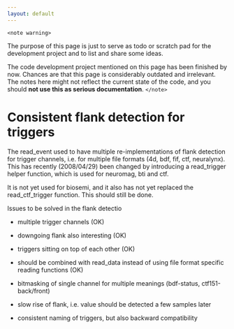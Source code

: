 ```yaml
---
layout: default
---
```


`<note warning>`

The purpose of this page is just to serve as todo or scratch pad for the development project and to list and share some ideas. 

The code development project mentioned on this page has been finished by now. Chances are that this page is considerably outdated and irrelevant. The notes here might not reflect the current state of the code, and you should **not use this as serious documentation**.
`</note>`

# Consistent flank detection for triggers

The read_event used to have multiple re-implementations of flank detection for trigger channels, i.e. for multiple file formats (4d, bdf, fif, ctf, neuralynx). This has recently (2008/04/29) been changed by introducing a read_trigger helper function, which is used for neuromag, bti and ctf. 

It is not yet used for biosemi, and it also has not yet replaced the read_ctf_trigger function. This should still be done.
 
Issues to be solved in the flank detectio

*  multiple trigger channels (OK)

*  downgoing flank also interesting (OK)

*  triggers sitting on top of each other (OK)

*  should be combined with read_data instead of using file format specific reading functions (OK)

*  bitmasking of single channel for multiple meanings (bdf-status, ctf151-back/front)

*  slow rise of flank, i.e. value should be detected a few samples later

*  consistent naming of triggers, but also backward compatibility






 

